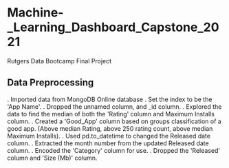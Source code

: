 # Machine-_Learning_Dashboard_Capstone_2021
Rutgers Data Bootcamp Final Project

## Data Preprocessing

. Imported data from MongoDB Online database
. Set the index to be the 'App Name'.
. Dropped the unnamed column, and _id column.
. Explored the data to find the median of both the 'Rating' column and Maximum Installs column.
. Created a 'Good_App' column based on groups classification of a good app. (Above median Rating, above 250 rating count, above median Maximum Installs).
. Used pd.to_datetime to changed the Released date column.
. Extracted the month number from the updated Released date column.
. Encoded the 'Category' column for use.
. Dropped the 'Released' column and 'Size (Mb)' column.
